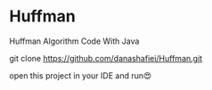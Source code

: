 # Huffman
Huffman Algorithm Code With Java

git clone https://github.com/danashafiei/Huffman.git

open this project in your IDE and run😍

